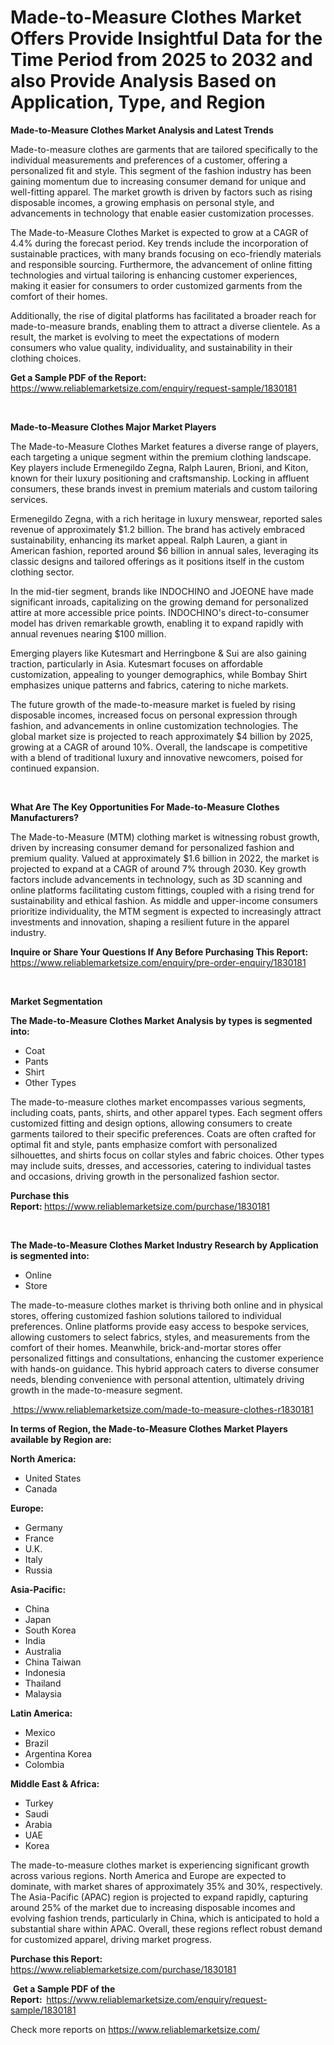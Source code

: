 <p><h1>Made-to-Measure Clothes Market Offers Provide Insightful Data for the Time Period from 2025 to 2032 and also Provide Analysis Based on Application, Type, and Region</h1></p><p><strong>Made-to-Measure Clothes Market Analysis and Latest Trends</strong></p>
<p><p>Made-to-measure clothes are garments that are tailored specifically to the individual measurements and preferences of a customer, offering a personalized fit and style. This segment of the fashion industry has been gaining momentum due to increasing consumer demand for unique and well-fitting apparel. The market growth is driven by factors such as rising disposable incomes, a growing emphasis on personal style, and advancements in technology that enable easier customization processes.</p><p>The Made-to-Measure Clothes Market is expected to grow at a CAGR of 4.4% during the forecast period. Key trends include the incorporation of sustainable practices, with many brands focusing on eco-friendly materials and responsible sourcing. Furthermore, the advancement of online fitting technologies and virtual tailoring is enhancing customer experiences, making it easier for consumers to order customized garments from the comfort of their homes.</p><p>Additionally, the rise of digital platforms has facilitated a broader reach for made-to-measure brands, enabling them to attract a diverse clientele. As a result, the market is evolving to meet the expectations of modern consumers who value quality, individuality, and sustainability in their clothing choices.</p></p>
<p><strong>Get a Sample PDF of the Report:&nbsp;</strong> <a href="https://www.reliablemarketsize.com/enquiry/request-sample/1830181?utm_campaign=1884&utm_medium=2&utm_source=Github&utm_content=ia&utm_term=09022025&utm_id=made-to-measure-clothes">https://www.reliablemarketsize.com/enquiry/request-sample/1830181</a></p>
<p>&nbsp;</p>
<p><strong>Made-to-Measure Clothes Major Market Players</strong></p>
<p><p>The Made-to-Measure Clothes Market features a diverse range of players, each targeting a unique segment within the premium clothing landscape. Key players include Ermenegildo Zegna, Ralph Lauren, Brioni, and Kiton, known for their luxury positioning and craftsmanship. Locking in affluent consumers, these brands invest in premium materials and custom tailoring services. </p><p>Ermenegildo Zegna, with a rich heritage in luxury menswear, reported sales revenue of approximately $1.2 billion. The brand has actively embraced sustainability, enhancing its market appeal. Ralph Lauren, a giant in American fashion, reported around $6 billion in annual sales, leveraging its classic designs and tailored offerings as it positions itself in the custom clothing sector.</p><p>In the mid-tier segment, brands like INDOCHINO and JOEONE have made significant inroads, capitalizing on the growing demand for personalized attire at more accessible price points. INDOCHINO's direct-to-consumer model has driven remarkable growth, enabling it to expand rapidly with annual revenues nearing $100 million.</p><p>Emerging players like Kutesmart and Herringbone & Sui are also gaining traction, particularly in Asia. Kutesmart focuses on affordable customization, appealing to younger demographics, while Bombay Shirt emphasizes unique patterns and fabrics, catering to niche markets.</p><p>The future growth of the made-to-measure market is fueled by rising disposable incomes, increased focus on personal expression through fashion, and advancements in online customization technologies. The global market size is projected to reach approximately $4 billion by 2025, growing at a CAGR of around 10%. Overall, the landscape is competitive with a blend of traditional luxury and innovative newcomers, poised for continued expansion.</p></p>
<p>&nbsp;</p>
<p><strong>What Are The Key Opportunities For Made-to-Measure Clothes Manufacturers?</strong></p>
<p><p>The Made-to-Measure (MTM) clothing market is witnessing robust growth, driven by increasing consumer demand for personalized fashion and premium quality. Valued at approximately $1.6 billion in 2022, the market is projected to expand at a CAGR of around 7% through 2030. Key growth factors include advancements in technology, such as 3D scanning and online platforms facilitating custom fittings, coupled with a rising trend for sustainability and ethical fashion. As middle and upper-income consumers prioritize individuality, the MTM segment is expected to increasingly attract investments and innovation, shaping a resilient future in the apparel industry.</p></p>
<p><strong>Inquire or Share Your Questions If Any Before Purchasing This Report:</strong> <a href="https://www.reliablemarketsize.com/enquiry/pre-order-enquiry/1830181?utm_campaign=1884&utm_medium=2&utm_source=Github&utm_content=ia&utm_term=09022025&utm_id=made-to-measure-clothes">https://www.reliablemarketsize.com/enquiry/pre-order-enquiry/1830181</a></p>
<p>&nbsp;</p>
<p><strong>Market Segmentation</strong></p>
<p><strong>The Made-to-Measure Clothes Market Analysis by types is segmented into:</strong></p>
<p><ul><li>Coat</li><li>Pants</li><li>Shirt</li><li>Other Types</li></ul></p>
<p><p>The made-to-measure clothes market encompasses various segments, including coats, pants, shirts, and other apparel types. Each segment offers customized fitting and design options, allowing consumers to create garments tailored to their specific preferences. Coats are often crafted for optimal fit and style, pants emphasize comfort with personalized silhouettes, and shirts focus on collar styles and fabric choices. Other types may include suits, dresses, and accessories, catering to individual tastes and occasions, driving growth in the personalized fashion sector.</p></p>
<p><strong>Purchase this Report:&nbsp;</strong><a href="https://www.reliablemarketsize.com/purchase/1830181?utm_campaign=1884&utm_medium=2&utm_source=Github&utm_content=ia&utm_term=09022025&utm_id=made-to-measure-clothes">https://www.reliablemarketsize.com/purchase/1830181</a></p>
<p>&nbsp;</p>
<p><strong>The Made-to-Measure Clothes Market Industry Research by Application is segmented into:</strong></p>
<p><ul><li>Online</li><li>Store</li></ul></p>
<p><p>The made-to-measure clothes market is thriving both online and in physical stores, offering customized fashion solutions tailored to individual preferences. Online platforms provide easy access to bespoke services, allowing customers to select fabrics, styles, and measurements from the comfort of their homes. Meanwhile, brick-and-mortar stores offer personalized fittings and consultations, enhancing the customer experience with hands-on guidance. This hybrid approach caters to diverse consumer needs, blending convenience with personal attention, ultimately driving growth in the made-to-measure segment.</p></p>
<p><a href="https://www.reliablemarketsize.com/made-to-measure-clothes-r1830181?utm_campaign=1884&utm_medium=2&utm_source=Github&utm_content=ia&utm_term=09022025&utm_id=made-to-measure-clothes">&nbsp;https://www.reliablemarketsize.com/made-to-measure-clothes-r1830181</a></p>
<p><strong>In terms of Region, the Made-to-Measure Clothes Market Players available by Region are:</strong></p>
<p>
    <p> <strong> North America: </strong>
        <ul>
            <li>United States</li>
            <li>Canada</li>
        </ul>
        </p> 
    <p> <strong> Europe: </strong>
        <ul>
            <li>Germany</li>
            <li>France</li>
            <li>U.K.</li>
            <li>Italy</li>
            <li>Russia</li>
        </ul>
        </p> 
    <p> <strong> Asia-Pacific: </strong>
        <ul>
            <li>China</li>
            <li>Japan</li>
            <li>South Korea</li>
            <li>India</li>
            <li>Australia</li>
            <li>China Taiwan</li>
            <li>Indonesia</li>
            <li>Thailand</li>
            <li>Malaysia</li>
        </ul>
        </p> 
    <p> <strong> Latin America: </strong>
        <ul>
            <li>Mexico</li>
            <li>Brazil</li>
            <li>Argentina Korea</li>
            <li>Colombia</li>
        </ul>
        </p> 
    <p> <strong> Middle East & Africa: </strong>
        <ul>
            <li>Turkey</li>
            <li>Saudi</li>
            <li>Arabia</li>
            <li>UAE</li>
            <li>Korea</li>
        </ul>
    </p>
    </p>
<p><p>The made-to-measure clothes market is experiencing significant growth across various regions. North America and Europe are expected to dominate, with market shares of approximately 35% and 30%, respectively. The Asia-Pacific (APAC) region is projected to expand rapidly, capturing around 25% of the market due to increasing disposable incomes and evolving fashion trends, particularly in China, which is anticipated to hold a substantial share within APAC. Overall, these regions reflect robust demand for customized apparel, driving market progress.</p></p>
<p><strong>Purchase this Report: </strong><a href="https://www.reliablemarketsize.com/purchase/1830181?utm_campaign=1884&utm_medium=2&utm_source=Github&utm_content=ia&utm_term=09022025&utm_id=made-to-measure-clothes">https://www.reliablemarketsize.com/purchase/1830181</a></p>
<p>&nbsp;<strong>Get a Sample PDF of the Report:&nbsp;&nbsp;</strong><a href="https://www.reliablemarketsize.com/enquiry/request-sample/1830181?utm_campaign=1884&utm_medium=2&utm_source=Github&utm_content=ia&utm_term=09022025&utm_id=made-to-measure-clothes">https://www.reliablemarketsize.com/enquiry/request-sample/1830181</a></p>
<p><strong></strong></p>
<p>Check more reports on <a href="https://www.reliablemarketsize.com/?utm_campaign=1884&utm_medium=2&utm_source=Github&utm_content=ia&utm_term=09022025&utm_id=made-to-measure-clothes">https://www.reliablemarketsize.com/</a></p>